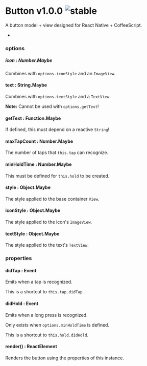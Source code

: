 
# Button v1.0.0 ![stable](https://img.shields.io/badge/stability-stable-4EBA0F.svg?style=flat)

A button model + view designed for React Native + CoffeeScript.

-

### options

##### icon : Number.Maybe

Combines with `options.iconStyle` and an `ImageView`.

#### text : String.Maybe

Combines with `options.textStyle` and a `TextView`.

**Note:** Cannot be used with `options.getText`!

#### getText : Function.Maybe

If defined, this must depend on a reactive `String`!

#### maxTapCount : Number.Maybe

The number of taps that `this.tap` can recognize.

#### minHoldTime : Number.Maybe

This must be defined for `this.hold` to be created.

#### style : Object.Maybe

The style applied to the base container `View`.

#### iconStyle : Object.Maybe

The style applied to the icon's `ImageView`.

#### textStyle : Object.Maybe

The style applied to the text's `TextView`.

### properties

#### didTap : Event

Emits when a tap is recognized.

This is a shortcut to `this.tap.didTap`.

#### didHold : Event

Emits when a long press is recognized.

Only exists when `options.minHoldTime` is defined.

This is a shortcut to `this.hold.didHold`.

#### render() : ReactElement

Renders the button using the properties of this instance.
